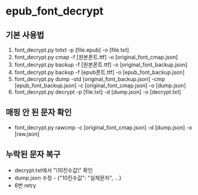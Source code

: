 # epub_font_decrypt
## 기본 사용법
1. font_decrypt.py totxt -p [file.epub] -o [file.txt]
2. font_decrypt.py cmap -f [원본폰트.ttf] -o [original_font_cmap.json]
3. font_decrypt.py backup -f [원본폰트.ttf] -o [original_font_backup.json]
4. font_decrypt.py backup -f [epub폰트.ttf] -o [epub_font_backup.json]
5. font_decrypt.py dump -std [original_font_backup.json] -cmp [epub_font_backup.json] -c [original_font_cmap.json] -o [dump.json]
6. font_decrypt.py decrypt -p [file.txt] -d [dump.json] -o [decrypt.txt]

## 매핑 안 된 문자 확인
  * font_decrypt.py rawcmp -c [original_font_cmap.json] -d [dump.json] -o [raw.json]

## 누락된 문자 복구
  * decrypt.txt에서 "\\10진수값\\" 확인
  * dump.json 수정 - {"10진수값": "실제문자", ...}
  * 6번 retry
